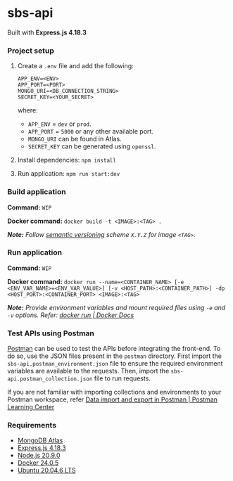 # sbs-api

Built with **Express.js 4.18.3**

### Project setup
1. Create a `.env` file and add the following:
    ```
    APP_ENV=<ENV>
    APP_PORT=<PORT>
    MONGO_URI=<DB_CONNECTION_STRING>
    SECRET_KEY=<YOUR_SECRET>
    ```
    where:
    - `APP_ENV` = `dev` or `prod`.
    - `APP_PORT` = `5000` or any other available port.
    - `MONGO_URI` can be found in Atlas.
    - `SECRET_KEY` can be generated using `openssl`.

2. Install dependencies: `npm install`

3. Run application: `npm run start:dev`

### Build application
**Command:** `WIP`

**Docker command:** `docker build -t <IMAGE>:<TAG> .`

***Note:**
Follow [semantic versioning](https://semver.org/) scheme `X.Y.Z` for image `<TAG>`.*

### Run application
**Command:** `WIP`

**Docker command:** `docker run --name=<CONTAINER_NAME> [-e <ENV_VAR_NAME>=<ENV_VAR_VALUE>] [-v <HOST_PATH>:<CONTAINER_PATH>] -dp <HOST_PORT>:<CONTAINER_PORT> <IMAGE>:<TAG>`

***Note:** Provide environment variables and mount required files using `-e` and `-v` options. Refer: [docker run | Docker Docs](https://docs.docker.com/engine/reference/commandline/container_run/)*

### Test APIs using Postman

[Postman](https://www.postman.com/downloads/) can be used to test the APIs before integrating the front-end. To do so, use the JSON files present in the `postman` directory. First import the `sbs-api.postman_environment.json` file to ensure the required environment variables are available to the requests. Then, import the `sbs-api.postman_collection.json` file to run requests.

If you are not familiar with importing collections and environments to your Postman workspace, refer [Data import and export in Postman | Postman Learning Center](https://learning.postman.com/docs/getting-started/importing-and-exporting/importing-and-exporting-overview/)

### Requirements
- [MongoDB Atlas](https://mongodb.com/atlas)
- [Express.js 4.18.3](https://expressjs.com/en/changelog/4x.html)
- [Node.js 20.9.0](https://github.com/nodejs/node/blob/main/doc/changelogs/CHANGELOG_V20.md#20.9.0)
- [Docker 24.0.5](https://docs.docker.com/engine/release-notes/24.0/#2405)
- [Ubuntu 20.04.6 LTS](https://wiki.ubuntu.com/FocalFossa/ReleaseNotes)